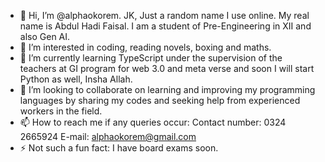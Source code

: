 - 👋 Hi, I’m @alphaokorem. JK, Just a random name I use online. My real name is Abdul Hadi Faisal. I am a student of Pre-Engineering in XII and also Gen AI. 
- 👀 I’m interested in coding, reading novels, boxing and maths.
- 🌱 I’m currently learning TypeScript under the supervision of the teachers at GI program for web 3.0 and meta verse and soon I will start Python as well, Insha Allah. 
- 💞️ I’m looking to collaborate on learning and improving my programming languages by sharing my codes and seeking help from experienced workers in the field.
- 📫 How to reach me if any queries occur:
        Contact number: 0324 2665924
        E-mail: alphaokorem@gmail.com
- ⚡ Not such a fun fact: I have board exams soon.

<!---
alphaokorem/alphaokorem is a ✨ special ✨ repository because its `README.md` (this file) appears on your GitHub profile.
You can click the Preview link to take a look at your changes.
--->
